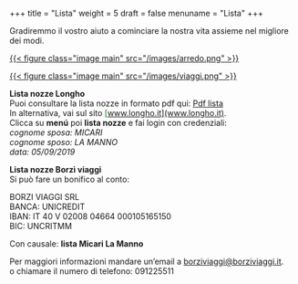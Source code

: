 +++
title = "Lista"
weight = 5
draft = false
menuname = "Lista"
+++

Gradiremmo il vostro aiuto a cominciare la nostra vita assieme nel migliore dei modi.</br>


<a href="http://www.longho.it">{{< figure class="image main" src="/images/arredo.png" >}}</a>

<a href="https://www.borziviaggi.com/">{{< figure class="image main" src="/images/viaggi.png" >}}</a>

<b>Lista nozze Longho</b></br>
Puoi consultare la lista nozze in formato pdf qui: <font color="green">[Pdf lista](/images/lista.pdf)</font></br>
In alternativa, vai sul sito <font color="green">[www.longho.it](www.longho.it)</font>.</br>
Clicca su <b>menú</b> poi <b>lista nozze</b> e fai login con credenziali:</br>
*cognome sposa: MICARI*</br>
*cognome sposo: LA MANNO*</br>
*data: 05/09/2019*</br>

<b>Lista nozze Borzì viaggi</b></br>
Si può fare un bonifico al conto:

BORZI VIAGGI SRL</br>
BANCA: UNICREDIT</br>
IBAN: IT 40 V 02008 04664 000105165150</br>
BIC: UNCRITMM</br>

Con causale: <strong>lista Micari La Manno</strong>

Per maggiori informazioni mandare un’email a <font color="green"><a href="mailto:borziviaggi@borziviaggi.it">borziviaggi@borziviaggi.it</a></font>.</br>
o chiamare il numero di telefono: 091225511</br>